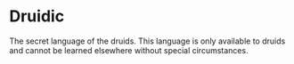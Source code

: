 Druidic
=======
The secret language of the druids. This language is only available to druids and cannot be learned elsewhere without special circumstances.